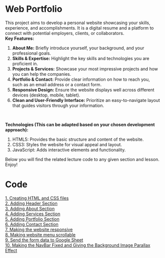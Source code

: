 <h1>Web Portfolio</h1>

This project aims to develop a personal website showcasing your skills, experience, and accomplishments. It is a digital resume and a platform to connect with potential employers, clients, or collaborators.
<br/>
**Key Features:**
<br/>
1. **About Me:** Briefly introduce yourself, your background, and your professional goals. <br/>
2. **Skills & Expertise:** Highlight the key skills and technologies you are proficient in. <br/>
3. **Projects & Services:** Showcase your most impressive projects and how you can help the companies.<br/>
4. **Portfolio & Contact:** Provide clear information on how to reach you, such as an email address or a contact form.<br/>
5. **Responsive Design:** Ensure the website displays well across different devices (desktop, mobile, tablet).<br/>
6. **Clean and User-Friendly Interface:** Prioritize an easy-to-navigate layout that guides visitors through your information.<br/>
<br/>

**Technologies (This can be adapted based on your chosen development approach):** <br/>
1. HTML5: Provides the basic structure and content of the website.<br/>
2. CSS3: Styles the website for visual appeal and layout.<br/>
3. JavaScript: Adds interactive elements and functionality.<br/>

Below you will find the related lecture code to any given section and lesson. Enjoy!

# Code

[1. Creating HTML and CSS files](https://github.com/sneha-lohana/Hunarho/commit/ca75055b0ff0fdc5e32b6371b21521a1764222f8) <br/>
[2. Adding Header Section](https://github.com/sneha-lohana/Hunarho/commit/751726ea83aeabfdd505de78797bc4e524a66378) <br/>
[3. Adding About Section](https://github.com/sneha-lohana/Hunarho/commit/ca973755fca6e55ca6ac2bdcca96a0f97f9603c7) <br/>
[4. Adding Services Section](https://github.com/sneha-lohana/Hunarho/commit/2aeaee520f0c2985c14a82251ed699426232fad7) <br/>
[5. Adding Portfolio Section](https://github.com/sneha-lohana/Hunarho/commit/c188aeaa42c31bde50da6647fbac006ef2c22501) <br/>
[6. Adding Contact Section](https://github.com/sneha-lohana/Hunarho/commit/b8275bc5b1c54decb9d9492268fea7318e8884fc) <br/>
[7. Making the website responsive](https://github.com/sneha-lohana/Hunarho/commit/de4ca21cf026f08d39bbdf8e87b3c7dc807c049b) <br/>
[8. Making website menu scrollable](https://github.com/sneha-lohana/Hunarho/commit/a23900d603ad68810ebb87173e4887d3372ed0fe) <br/>
[9. Send the form data to Google Sheet](https://github.com/sneha-lohana/Hunarho/commit/eee9251b9842ce600a87f91b498bb2e521491a08) <br/>
[10. Making the NavBar Fixed and Giving the Background Image Parallax Effect](https://github.com/sneha-lohana/Hunarho/commit/f981571d80ff9fc9efc788f15077624dca563dd7)



